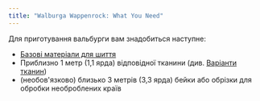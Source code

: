 ```yaml
---
title: "Walburga Wappenrock: What You Need"
---
```


Для приготування вальбурги вам знадобиться наступне:

- [Базові матеріали для шиття](/docs/sewing/basic-sewing-supplies)
- Приблизно 1 метр (1,1 ярда) відповідної тканини (див. [Варіанти тканин](/docs/patterns/walburga/fabric))
- (необов'язково) близько 3 метрів (3,3 ярда) бейки або обрізки для обробки необроблених країв
